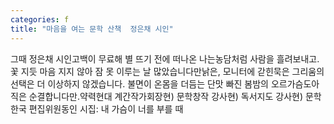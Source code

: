 ```yaml
---
categories: f
title: "마음을 여는 문학 산책  정은채 시인"
---
```

그때 정은채 시인고백이 무료해 별 뜨기 전에 떠나온 나는농담처럼 사람을 흘려보내고. 꽃 지듯 마음 지지 않아 잠 못 이루는 날 많았습니다만낡은, 모니터에 갇힌묵은 그리움의 선택은 더 이상하지 않겠습니다. 불면이 온몸을 더듬는 단맛 빠진 봄밤의 오르가슴도아직은 순결합니다만.약력현대 계간작가회장현) 문학창작 강사현) 독서지도 강사현) 문학 한국 편집위원동인 시집: 내 가슴이 너를 부를 때